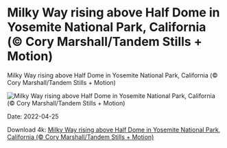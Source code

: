 # Milky Way rising above Half Dome in Yosemite National Park, California (© Cory Marshall/Tandem Stills + Motion)

Milky Way rising above Half Dome in Yosemite National Park, California (© Cory Marshall/Tandem Stills + Motion)

![Milky Way rising above Half Dome in Yosemite National Park, California (© Cory Marshall/Tandem Stills + Motion)](https://bing.com/th?id=OHR.YosemiteNightSky_EN-US2099671650_UHD.jpg&w=1024&h=576)

Date: 2022-04-25

Download 4k: [Milky Way rising above Half Dome in Yosemite National Park, California (© Cory Marshall/Tandem Stills + Motion)](https://bing.com/th?id=OHR.YosemiteNightSky_EN-US2099671650_UHD.jpg)

